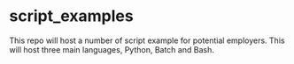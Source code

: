 # script_examples
This repo will host a number of script example for potential employers. This will host three main languages, Python, Batch and Bash. 


